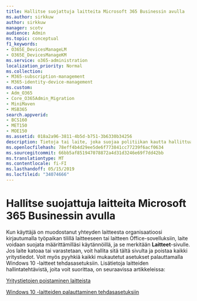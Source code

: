 ```yaml
---
title: Hallitse suojattuja laitteita Microsoft 365 Businessin avulla
ms.author: sirkkuw
author: sirkkuw
manager: scotv
audience: Admin
ms.topic: conceptual
f1_keywords:
- O365E_DevicesManageLM
- O365E_DevicesManageKM
ms.service: o365-administration
localization_priority: Normal
ms.collection:
- M365-subscription-management
- M365-identity-device-management
ms.custom:
- Adm_O365
- Core_O365Admin_Migration
- MiniMaven
- MSB365
search.appverid:
- BCS160
- MET150
- MOE150
ms.assetid: 018a2a96-3811-4b5d-b751-3b6330b34256
description: Tietoja tai laite, joka suojaa politiikan kautta hallittua siirtymä.
ms.openlocfilehash: 78eff4b4d29ee5de6f773841cc77239f6acf0634
ms.sourcegitcommit: 66bb5af851947078872a4d31d3246e69f7dd42bb
ms.translationtype: MT
ms.contentlocale: fi-FI
ms.lasthandoff: 05/15/2019
ms.locfileid: "34074666"
---
```

# <a name="manage-protected-devices-with-microsoft-365-business"></a>Hallitse suojattuja laitteita Microsoft 365 Businessin avulla

Kun käyttäjä on muodostanut yhteyden laitteesta organisaatioosi kirjautumalla työpaikan tilillä laitteeseen tai laitteen Office-sovelluksiin, laite voidaan suojata määrittämilläsi käytännöillä, ja se merkitään **Laitteet**-sivulle. Jos laite katoaa tai varastetaan, voit hallita sitä tältä sivulta ja poistaa kaikki yritystiedot. Voit myös pyyhkiä kaikki mukautetut asetukset palauttamalla Windows 10 -laitteet tehdasasetuksiin. Lisätietoja laitteiden hallintatehtävistä, joita voit suorittaa, on seuraavissa artikkeleissa: 
  
[Yritystietojen poistaminen laitteista](remove-company-data.md)
  
[Windows 10 -laitteiden palauttaminen tehdasasetuksiin](reset-devices-to-factory-settings.md)
  

